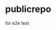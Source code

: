 # publicrepo
for e2e test
















































































































































































































































































































































































































































































































